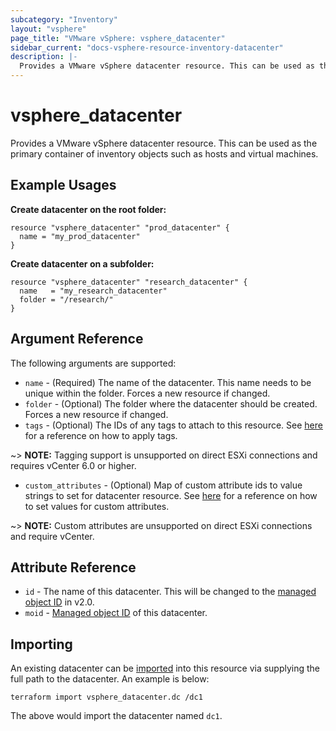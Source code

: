 ```yaml
---
subcategory: "Inventory"
layout: "vsphere"
page_title: "VMware vSphere: vsphere_datacenter"
sidebar_current: "docs-vsphere-resource-inventory-datacenter"
description: |-
  Provides a VMware vSphere datacenter resource. This can be used as the primary container of inventory objects such as hosts and virtual machines.
---
```


# vsphere\_datacenter

Provides a VMware vSphere datacenter resource. This can be used as the primary
container of inventory objects such as hosts and virtual machines.

## Example Usages

**Create datacenter on the root folder:**

```hcl
resource "vsphere_datacenter" "prod_datacenter" {
  name = "my_prod_datacenter"
}
```

**Create datacenter on a subfolder:**

```hcl
resource "vsphere_datacenter" "research_datacenter" {
  name   = "my_research_datacenter"
  folder = "/research/"
}
```

## Argument Reference

The following arguments are supported:

* `name` - (Required) The name of the datacenter. This name needs to be unique
  within the folder. Forces a new resource if changed.
* `folder` - (Optional) The folder where the datacenter should be created.
  Forces a new resource if changed.
* `tags` - (Optional) The IDs of any tags to attach to this resource. See
  [here][docs-applying-tags] for a reference on how to apply tags.

[docs-applying-tags]: /docs/providers/vsphere/r/tag.html#using-tags-in-a-supported-resource

~> **NOTE:** Tagging support is unsupported on direct ESXi connections and
requires vCenter 6.0 or higher.

* `custom_attributes` - (Optional) Map of custom attribute ids to value 
  strings to set for datacenter resource. See 
  [here][docs-setting-custom-attributes] for a reference on how to set values 
  for custom attributes.

[docs-setting-custom-attributes]: /docs/providers/vsphere/r/custom_attribute.html#using-custom-attributes-in-a-supported-resource

~> **NOTE:** Custom attributes are unsupported on direct ESXi connections 
and require vCenter.

## Attribute Reference

* `id` - The name of this datacenter. This will be changed to the [managed
  object ID][docs-about-morefs] in v2.0.
* `moid` - [Managed object ID][docs-about-morefs] of this datacenter.

[docs-about-morefs]: /docs/providers/vsphere/index.html#use-of-managed-object-references-by-the-vsphere-provider

## Importing 

An existing datacenter can be [imported][docs-import] into this resource
via supplying the full path to the datacenter. An example is below:

[docs-import]: /docs/import/index.html

```
terraform import vsphere_datacenter.dc /dc1
```

The above would import the datacenter named `dc1`.
